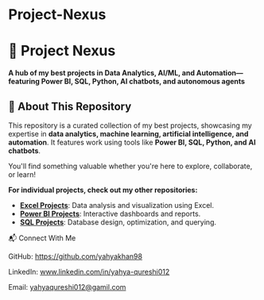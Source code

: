# Project-Nexus
# 🚀 Project Nexus  
**A hub of my best projects in Data Analytics, AI/ML, and Automation—featuring Power BI, SQL, Python, AI chatbots, and autonomous agents**
  
## 🌟 **About This Repository**  
This repository is a curated collection of my best projects, showcasing my expertise in **data analytics, machine learning, artificial intelligence, and automation**. It features work using tools like **Power BI, SQL, Python, and AI chatbots**.  

You'll find something valuable whether you're here to explore, collaborate, or learn!  

 **For individual projects, check out my other repositories:**

- **[Excel Projects](https://github.com/yahyakhan98/Excel-Projects.git)**: Data analysis and visualization using Excel.  
- **[Power BI Projects](https://github.com/yahyakhan98/Power-BI-Dashbords.git)**: Interactive dashboards and reports.  
- **[SQL Projects](https://github.com/yahyakhan98/Sql-Projects.git)**: Database design, optimization, and querying.

  
📬 Connect With Me

GitHub: https://github.com/yahyakhan98

LinkedIn: www.linkedin.com/in/yahya-qureshi012

Email: yahyaqureshi012@gamil.com
